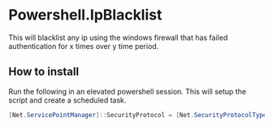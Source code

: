 # Powershell.IpBlacklist

This will blacklist any ip using the windows firewall that has failed authentication for x times over y time period.

## How to install
Run the following in an elevated powershell session. This will setup the script and create a scheduled task.
```powershell
[Net.ServicePointManager]::SecurityProtocol = [Net.SecurityProtocolType]::Tls12;$out=[System.IO.Path]::Combine($env:TEMP,'Initialize-IpBlacklist.ps1');Invoke-WebRequest -Uri:'https://raw.githubusercontent.com/corymurphy/Powershell.IpBlacklist/master/Initialize-IpBlacklist.ps1' -OutFile:$out;. $out;
```
